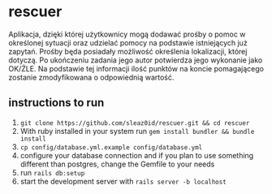 # rescuer

Aplikacja, dzięki której użytkownicy mogą dodawać prośby o pomoc w określonej sytuacji oraz udzielać pomocy na podstawie istniejących już zapytań. Prośby będa posiadały możliwość określenia lokalizacji, której dotyczą. Po ukończeniu zadania jego autor potwierdza jego wykonanie jako OK/ŹLE. Na podstawie tej informacji ilość punktów na koncie pomagającego zostanie zmodyfikowana o odpowiednią wartość.

## instructions to run
1. `git clone https://github.com/sleaz0id/rescuer.git && cd rescuer`
2. With ruby installed in your system run `gem install bundler && bundle install`
3. `cp config/database.yml.example config/database.yml`
4. configure your database connection and if you plan to use something different than postgres, change the Gemfile to your needs
5. run `rails db:setup`
6. start the development server with `rails server -b localhost`

